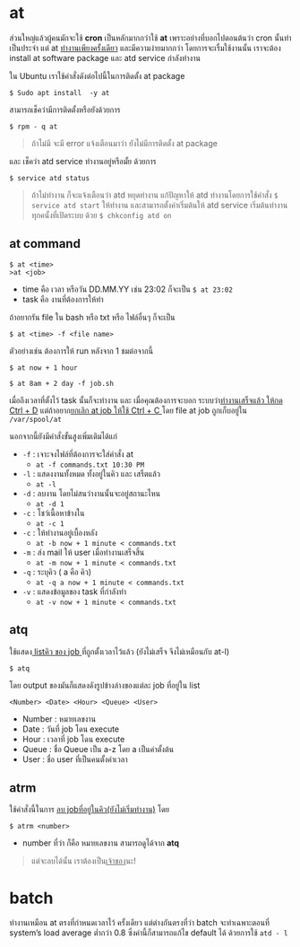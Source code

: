 # at
ส่วนใหญ่แล้วผู้คนมักจะใช้ **cron** เป็นหลักมากกว่าใช้  **at** เพราะอย่างที่บอกไปตอนต้นว่า cron นั้นทำเป็นประจำ แต่ at <ins>ทำงานเพียงครั้งเดียว</ins> และมีความง่ายมากกว่า โดยการจะเรื่มใช้งานนั้น เราจะต้อง install at software package และ atd service กำลังทำงาน

ใน Ubuntu เราใช้คำสั่งดังต่อไปนี้ในการติดตั้ง at package
``` 
$ Sudo apt install  -y at 
```
สามารถเช็คว่ามีการติดตั้งหรือยังด้วยการ
``` 
$ rpm - q at
```
>ถ้าไม่มี จะมี error แจ้งเตือนมาว่า ยังไม่มีการติดตั้ง at package

และ เช็คว่า atd service ทำงานอยู่หรือมั้ย ด้วยการ 
``` 
$ service atd status 
```
>ถ้าไม่ทำงาน ก็จะแจ้งเตือนว่า atd หยุดทำงาน แก้ปัญหาให้ atd ทำงานโดยการใช้คำสั่ง
> ``` $ service atd start ``` ให้ทำงาน และสามารถตั้งค่าเริ่มต้นให้ atd service เริ่มต้นทำงานทุกคนั้งที่เปิดระบบ ด้วย  ``` $ chkconfig atd on ```

## at command
```
$ at <time>
>at <job>
```
- time คือ เวลา หรือวัน DD.MM.YY เช่น 23:02 ก็จะเป็น ``` $ at 23:02 ``` 
- task คือ งานที่ต้องการให้ทำ

ถ้าอยากรัน file ใน bash หรือ txt หรือ ไฟล์อื่นๆ ก็จะเป็น
```
$ at <time> -f <file name>
```

ตัวอย่างเช่น ต้องการให้ run หลังจาก 1 ชมต่อจากนี้
```
$ at now + 1 hour
```

```
$ at 8am + 2 day -f job.sh
```
เมื่อถึงเวลาที่ตั้งไว้ task นั้นก็จะทำงาน และ เมื่อคุณต้องการจะบอก ระบบว่า<ins>ทำงานเสร็จแล้ว ให้กด Ctrl + D</ins> แต่ถ้าอยาก<ins>ยกเลิก at job ให้ใช้ Ctrl + C </ins>โดย file at job ถูกเก็บอยู่ใน ```/var/spool/at```

นอกจากนี้ยังมีคำสั่งขั้นสูงเพิ่มเติมได้แก่
- ```-f``` : เจาะจงไฟล์ที่ต้องการจะใส่คำสั่ง  at
	- ```at -f commands.txt 10:30 PM```
- ```-l``` : แสดงงานทั้งหมด ทั้งอยู่ในคิว และ เสร็ตแล้ว
	- ```at -l```
- ```-d``` : ลบงาน โดยไม่สนว่างานนั้นจะอยู่สถานะไหน
	- ```at -d 1```
- ```-c``` : โชว์เนื้อหาข้างใน
	- ```at -c 1```
- ```-c``` : ให้ทำงานอยู่เบื้องหลัง
	- ```at -b now + 1 minute < commands.txt```
- ```-m``` : ส่ง mail ให้ user เมื่อทำงานเสร็จสิ้น 
	- ```at -m now + 1 minute < commands.txt```
- ```-q``` : ระบุคิว ( a คือ คิว)
	- ```at -q a now + 1 minute < commands.txt```
- ```-v``` : แสดงข้อมูลของ task ที่กำลังทำ
	- ```at -v now + 1 minute < commands.txt```


## atq
ใช้แสดง<ins> listคิว ของ job </ins>ที่ถูกตั้งเวลาไว้แล้ว (ยังไม่เสร็จ จึงไม่เหมือนกับ at-l)
```
$ atq
```
โดย output ของมันก็แสดงดังรูปข้างล่างของแต่ละ job ที่อยู่ใน list
```
<Number> <Date> <Hour> <Queue> <User>
```
- Number : หมายเลขงาน
- Date : วันที่ job โดน execute
- Hour : เวลาที่ job โดน execute
- Queue : ชื่อ Queue เป็น a-z โดย a เป็นค่าตั้งต้น
- User : ชื่อ user ที่เป็นคนตั้งค่าเวลา


## atrm
ใช้คำสั่งนี้ในการ <ins>ลบ jobที่อยู่ในคิว(ยังไม่เริ่มทำงาน)</ins> โดย
```
$ atrm <number>
```
- number ที่ว่า ก็คือ หมายเลขงาน สามารถดูได้จาก **atq**
> แต่จะลบได้นั้น เราต้องเป็น<ins>เจ้าของ</ins>นะ!


# batch
ทำงานเหมือน at ตรงที่กำหนดเวลาไว้ ครั้งเดียว แต่ต่างกันตรงที่ว่า batch จะทำเฉพาะตอนที่ system’s load average ต่ำกว่า 0.8 ซึ่งค่านี้ก็สามารถแก้ไข default ได้ ด้วยการใช้ ```atd - l```
